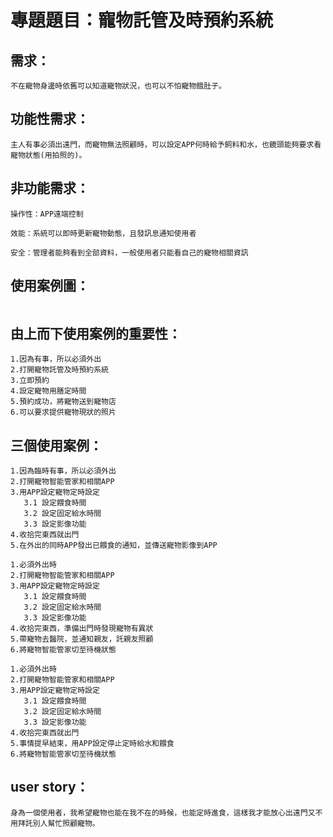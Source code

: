 # 專題題目：寵物託管及時預約系統

## 需求：

``` 
不在寵物身邊時依舊可以知道寵物狀況，也可以不怕寵物餓肚子。
``` 

## 功能性需求：

``` 
主人有事必須出遠門，而寵物無法照顧時，可以設定APP何時給予飼料和水，也鏡頭能夠要求看寵物狀態(用拍照的)。
``` 

## 非功能需求：

``` 
操作性：APP遠端控制

效能：系統可以即時更新寵物動態，且發訊息通知使用者

安全：管理者能夠看到全部資料，一般使用者只能看自己的寵物相關資訊
``` 

## 使用案例圖：

```

```

## 由上而下使用案例的重要性：

```
1.因為有事，所以必須外出
2.打開寵物託管及時預約系統
3.立即預約
4.設定寵物用膳定時間
5.預約成功，將寵物送到寵物店
6.可以要求提供寵物現狀的照片
```

## 三個使用案例：

```
1.因為臨時有事，所以必須外出
2.打開寵物智能管家和相關APP
3.用APP設定寵物定時設定
   3.1 設定餵食時間
   3.2 設定固定給水時間
   3.3 設定影像功能
4.收拾完東西就出門
5.在外出的同時APP發出已餵食的通知，並傳送寵物影像到APP
```
```
1.必須外出時
2.打開寵物智能管家和相關APP
3.用APP設定寵物定時設定
   3.1 設定餵食時間
   3.2 設定固定給水時間
   3.3 設定影像功能
4.收拾完東西，準備出門時發現寵物有異狀
5.帶寵物去醫院，並通知親友，託親友照顧
6.將寵物智能管家切至待機狀態
```

```
1.必須外出時
2.打開寵物智能管家和相關APP
3.用APP設定寵物定時設定
   3.1 設定餵食時間
   3.2 設定固定給水時間
   3.3 設定影像功能
4.收拾完東西就出門
5.事情提早結束，用APP設定停止定時給水和餵食
6.將寵物智能管家切至待機狀態
```

## user story：

```
身為一個使用者，我希望寵物也能在我不在的時候，也能定時進食，這樣我才能放心出遠門又不用拜託別人幫忙照顧寵物。
```
